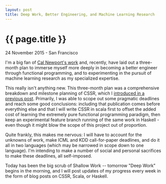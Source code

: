 ```yaml
---
layout: post
title: Deep Work, Better Engineering, and Machine Learning Research
---
```


{{ page.title }}
============================

<p class="meta">24 November 2015 - San Francisco</p>

I'm a big fan of [Cal Newport's work][cal] and, recently, have laid out a
three-month plan to immerse myself more deeply in becoming a better engineer
through functional programming, and to experimenting in the pursuit of machine
learning research as my specialized expertise.

This really isn't anything new. This three-month plan was a comprehensive
breakdown and milestone planning of CSSR, which I [introduced in a previous
post][cssr]. Primarily, I was able to scope out some pragmatic deadlines and
reach some good conclusions: including that publication comes before everything
else and that I will write CSSR in scala first to offset the added cost of
learning the extremely pure functional programming paradigm, then keep an
experimental feature branch running of the same work in Haskell - even though it
might blow the scope of this project out of proportion.

Quite frankly, this makes me nervous: I will have to account for the unknowns of
work, make ICML and KDD call-for-paper deadlines, and do it all in two languages
(which may be narrowed in scope down to one language). I'm intending to make a
number of social and personal sacrifices to make these deadlines, all
self-imposed.

Today has been the big scrub of Shallow Work -- tomorrow "Deep Work" begins in
the morning, and I will post updates of my progress every week in the form of
blog posts on CSSR, Scala, or Haskell.

[cal]: http://calnewport.com/blog/
[cssr]: http://stites.io/2015/10/09/why-causal-states.html



